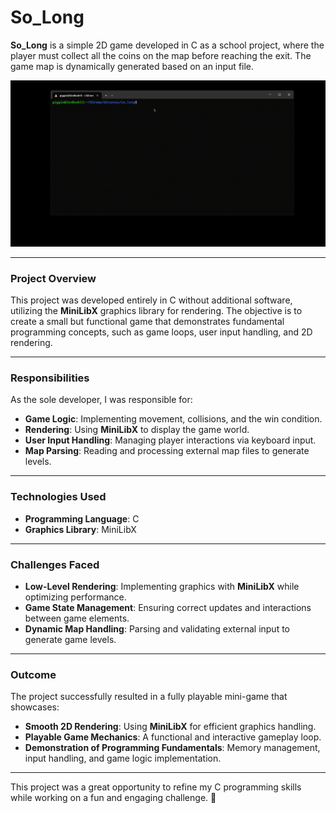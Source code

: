 # So_Long

**So_Long** is a simple 2D game developed in C as a school project, where the player must collect all the coins on the map before reaching the exit. The game map is dynamically generated based on an input file.

![Gameplay](extra/execution.gif)

---

### Project Overview

This project was developed entirely in C without additional software, utilizing the **MiniLibX** graphics library for rendering. The objective is to create a small but functional game that demonstrates fundamental programming concepts, such as game loops, user input handling, and 2D rendering.

---

### Responsibilities

As the sole developer, I was responsible for:

- **Game Logic**: Implementing movement, collisions, and the win condition.
- **Rendering**: Using **MiniLibX** to display the game world.
- **User Input Handling**: Managing player interactions via keyboard input.
- **Map Parsing**: Reading and processing external map files to generate levels.

---

### Technologies Used

- **Programming Language**: C
- **Graphics Library**: MiniLibX

---

### Challenges Faced

- **Low-Level Rendering**: Implementing graphics with **MiniLibX** while optimizing performance.
- **Game State Management**: Ensuring correct updates and interactions between game elements.
- **Dynamic Map Handling**: Parsing and validating external input to generate game levels.

---

### Outcome

The project successfully resulted in a fully playable mini-game that showcases:

- **Smooth 2D Rendering**: Using **MiniLibX** for efficient graphics handling.
- **Playable Game Mechanics**: A functional and interactive gameplay loop.
- **Demonstration of Programming Fundamentals**: Memory management, input handling, and game logic implementation.

---

This project was a great opportunity to refine my C programming skills while working on a fun and engaging challenge. 🚀  
